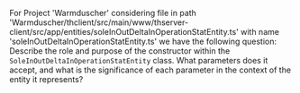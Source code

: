 For Project 'Warmduscher' considering file in path 'Warmduscher/thclient/src/main/www/thserver-client/src/app/entities/soleInOutDeltaInOperationStatEntity.ts' with name 'soleInOutDeltaInOperationStatEntity.ts' we have the following question: 
Describe the role and purpose of the constructor within the `SoleInOutDeltaInOperationStatEntity` class. What parameters does it accept, and what is the significance of each parameter in the context of the entity it represents?